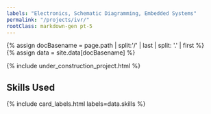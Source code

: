 ```yaml
---
labels: "Electronics, Schematic Diagramming, Embedded Systems"
permalink: "/projects/ivr/"
rootClass: markdown-gen pt-5    
---
```


{% assign docBasename = page.path | split:'/' | last | split: '.' | first %}          
{% assign data = site.data[docBasename] %}

{% include under_construction_project.html %}

## Skills Used

{% include card_labels.html labels=data.skills %}